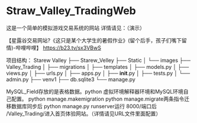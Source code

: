 # Straw_Valley_TradingWeb
这是一个简单的模拟游戏交易系统的网站
详情请见：（演示）

【星露谷交易网站?《这只是某个大学生的暑假作业》(留个后手，孩子们嘴下留情)-哔哩哔哩】 https://b23.tv/sx3VBwS

项目结构：
Starew Valley
├── Starew_Velley
├── Static
│   └── images
├── Valley_Trading
│   ├── migrations
│   ├── templates
│   ├── models.py
│   ├── views.py
│   ├── urls.py
│   ├── apps.py
│   ├── __init__.py
│   ├── tests.py
│   └── admin.py
├── venv1
├── db.sqlite3
└── manage.py

MySQL_Field存放的是表格数据。python 虚拟环境解释器环境和MySQL环境自己配置。
python manage.makemigration
python manage.migrate两条指令迁移数据库同步后
python manage.py runserver运行
8000/端口后     /Valley_Trading/进入首页体验网站。（详情请见URL文件里面配置）
